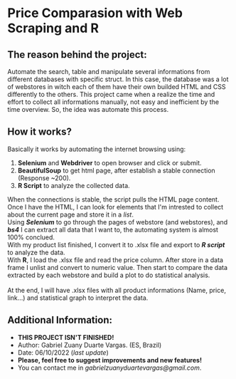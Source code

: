 # Price Comparasion with Web Scraping and R
## The reason behind the project:
 Automate the search, table and manipulate several informations from different databases with specific struct.
 In this case, the database was a lot of webstores in witch each of them have their own builded HTML and CSS differently to the others.
 This project came when a realize the time and effort to collect all informations manually, not easy and inefficient by the time overview. So, the idea was automate
 this process.
 
## How it works?
  Basically it works by automating the internet browsing using:
  1. **Selenium** and **Webdriver** to open browser and click or submit.
  2. **BeautifulSoup** to get html page, after establish a stable connection (Response ~200).
  3. **R Script** to analyze the collected data.
  
  When the connections is stable, the script pulls the HTML page content. Once I have the HTML, I can look for elements that I'm intrested to collect about the
  current page and store it in a _list_.<br>
  Using _**Selenium**_ to go through the pages of webstore (and webstores), and _**bs4**_ I can extract all data that I want to, the automating system is almost
  100% conclued.<br>
  With my product list finished, I convert it to .xlsx file and export to _**R script**_ to analyze the data.<br>
  With **R**, I load the .xlsx file and read the price column. After store in a data frame I unlist and convert to numeric value. Then start to compare the data extracted
  by each webstore and build a plot to do statistical analysis.<br><br>
  At the end, I will have .xlsx files with all product informations (Name, price, link...) and statistical graph to interpret the data.
  
## Additional Information:
  - **THIS PROJECT ISN'T FINISHED!**<br>
  - Author: Gabriel Zuany Duarte Vargas. (ES, Brazil)<br>
  - Date: 06/10/2022 (_last update_)<br>
  - **Please, feel free to suggest improvements and new features!**<br>
  - You can contact me in _gabrielzuanyduartevargas@gmail.com_.<br>
